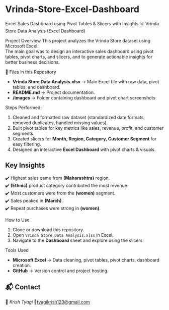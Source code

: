 # Vrinda-Store-Excel-Dashboard
Excel Sales Dashboard using Pivot Tables &amp; Slicers with Insights
📊 Vrinda Store Data Analysis (Excel Dashboard)

Project Overview
This project analyzes the Vrinda Store dataset using Microsoft Excel.  
The main goal was to design an interactive sales dashboard using pivot tables, pivot charts, and slicers, and to generate actionable insights for better business decisions.


📂 Files in this Repository
- **Vrinda Store Data Analysis.xlsx** → Main Excel file with raw data, pivot tables, and dashboard.  
- **README.md** → Project documentation.  
- **/images** → Folder containing dashboard and pivot chart screenshots 


 Steps Performed:
1. Cleaned and formatted raw dataset (standardized date formats, removed duplicates, handled missing values).  
2. Built pivot tables for key metrics like sales, revenue, profit, and customer segments.  
3. Created slicers for **Month, Region, Category, Customer Segment** for easy filtering.  
4. Designed an interactive **Excel Dashboard** with pivot charts & visuals.  

##  Key Insights
✔️ Highest sales came from **(Maharashtra)** region.  
✔️ **(Ethnic)** product category contributed the most revenue.  
✔️ Most customers were from the **(women)** segment.  
✔️ Sales peaked in **(March)**.  
✔️ Repeat purchases were strong in **(women)**.

 




 How to Use
1. Clone or download this repository.  
2. Open `Vrinda Store Data Analysis.xlsx` in Excel.  
3. Navigate to the **Dashboard** sheet and explore using the slicers.  


 Tools Used
- **Microsoft Excel** → Data cleaning, pivot tables, pivot charts, dashboard creation.  
- **GitHub** → Version control and project hosting.
  
## 📬 Contact
👤 *Krish Tyagi*
📧tyagikrish123@gmail.com  
 
